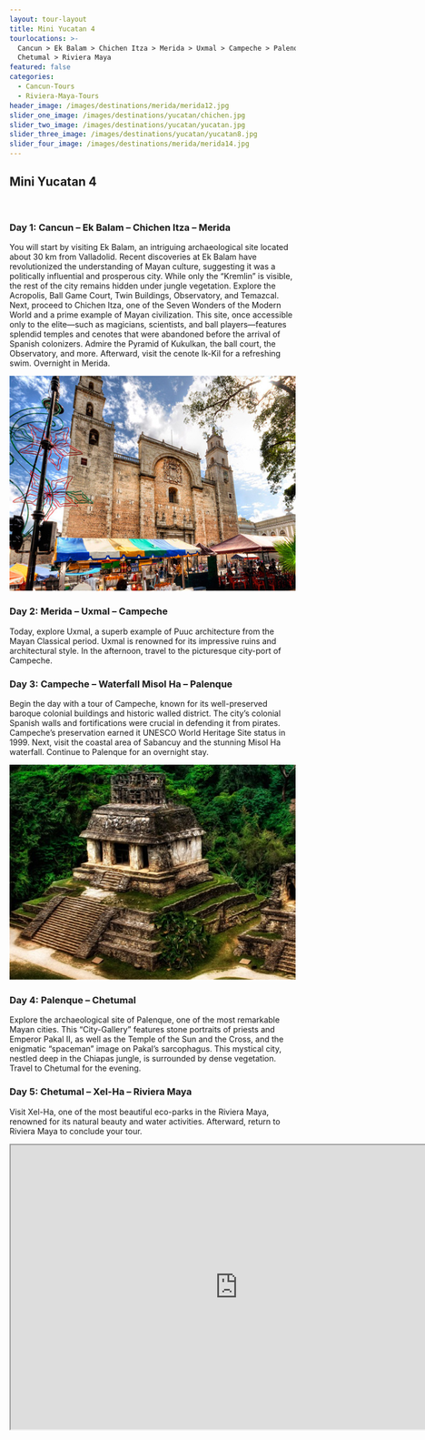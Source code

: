 ```yaml
---
layout: tour-layout
title: Mini Yucatan 4
tourlocations: >-
  Cancun > Ek Balam > Chichen Itza > Merida > Uxmal > Campeche > Palenque >
  Chetumal > Riviera Maya
featured: false
categories:
  - Cancun-Tours
  - Riviera-Maya-Tours
header_image: /images/destinations/merida/merida12.jpg
slider_one_image: /images/destinations/yucatan/chichen.jpg
slider_two_image: /images/destinations/yucatan/yucatan.jpg
slider_three_image: /images/destinations/yucatan/yucatan8.jpg
slider_four_image: /images/destinations/merida/merida14.jpg
---
```

## Mini Yucatan 4

&nbsp;

### Day 1: Cancun – Ek Balam – Chichen Itza – Merida

You will start by visiting Ek Balam, an intriguing archaeological site located about 30 km from Valladolid. Recent discoveries at Ek Balam have revolutionized the understanding of Mayan culture, suggesting it was a politically influential and prosperous city. While only the “Kremlin” is visible, the rest of the city remains hidden under jungle vegetation. Explore the Acropolis, Ball Game Court, Twin Buildings, Observatory, and Temazcal. Next, proceed to Chichen Itza, one of the Seven Wonders of the Modern World and a prime example of Mayan civilization. This site, once accessible only to the elite—such as magicians, scientists, and ball players—features splendid temples and cenotes that were abandoned before the arrival of Spanish colonizers. Admire the Pyramid of Kukulkan, the ball court, the Observatory, and more. Afterward, visit the cenote Ik-Kil for a refreshing swim. Overnight in Merida.

![](/images/destinations/merida/merida10.jpg)

### Day 2: Merida – Uxmal – Campeche

Today, explore Uxmal, a superb example of Puuc architecture from the Mayan Classical period. Uxmal is renowned for its impressive ruins and architectural style. In the afternoon, travel to the picturesque city-port of Campeche.

### Day 3: Campeche – Waterfall Misol Ha – Palenque

Begin the day with a tour of Campeche, known for its well-preserved baroque colonial buildings and historic walled district. The city’s colonial Spanish walls and fortifications were crucial in defending it from pirates. Campeche’s preservation earned it UNESCO World Heritage Site status in 1999. Next, visit the coastal area of Sabancuy and the stunning Misol Ha waterfall. Continue to Palenque for an overnight stay.

![](/images/destinations/palenque/palenque8.jpg)

### Day 4: Palenque – Chetumal

Explore the archaeological site of Palenque, one of the most remarkable Mayan cities. This “City-Gallery” features stone portraits of priests and Emperor Pakal II, as well as the Temple of the Sun and the Cross, and the enigmatic “spaceman” image on Pakal’s sarcophagus. This mystical city, nestled deep in the Chiapas jungle, is surrounded by dense vegetation. Travel to Chetumal for the evening.

### Day 5: Chetumal – Xel-Ha – Riviera Maya

Visit Xel-Ha, one of the most beautiful eco-parks in the Riviera Maya, renowned for its natural beauty and water activities. Afterward, return to Riviera Maya to conclude your tour.

<div class="map-container">

<iframe src="https://www.google.com/maps/d/u/0/embed?mid=1_sehZfa-4I5rRELQs0IZ1INVCJW-o8c&amp;ehbc=2E312F&amp;noprof=1" width="800" height="500"></iframe>

</div>

&nbsp;